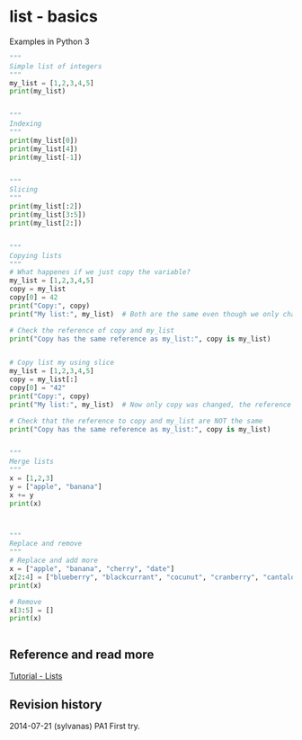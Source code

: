 list - basics
==============================
Examples in Python 3


```python
"""
Simple list of integers
"""
my_list = [1,2,3,4,5]
print(my_list)


"""
Indexing
"""
print(my_list[0])
print(my_list[4])
print(my_list[-1])


"""
Slicing
"""
print(my_list[:2])
print(my_list[3:5])
print(my_list[2:])


"""
Copying lists
"""
# What happenes if we just copy the variable?
my_list = [1,2,3,4,5]
copy = my_list
copy[0] = 42
print("Copy:", copy)     
print("My list:", my_list)  # Both are the same even though we only changed one!

# Check the reference of copy and my_list
print("Copy has the same reference as my_list:", copy is my_list)


# Copy list my using slice
my_list = [1,2,3,4,5]
copy = my_list[:]
copy[0] = "42"
print("Copy:", copy)
print("My list:", my_list)  # Now only copy was changed, the reference was no longer the same

# Check that the reference to copy and my_list are NOT the same
print("Copy has the same reference as my_list:", copy is my_list)


"""
Merge lists
"""
x = [1,2,3]
y = ["apple", "banana"]
x += y
print(x)



"""
Replace and remove
"""
# Replace and add more
x = ["apple", "banana", "cherry", "date"]
x[2:4] = ["blueberry", "blackcurrant", "cocunut", "cranberry", "cantaloupe"]
print(x)

# Remove
x[3:5] = []
print(x)



```


Reference and read more
------------------------------

[Tutorial - Lists](https://docs.python.org/3/tutorial/introduction.html#lists)



Revision history
------------------------------

2014-07-21 (sylvanas) PA1 First try.
